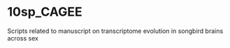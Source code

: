 # 10sp_CAGEE
Scripts related to manuscript on transcriptome evolution in songbird brains across sex

